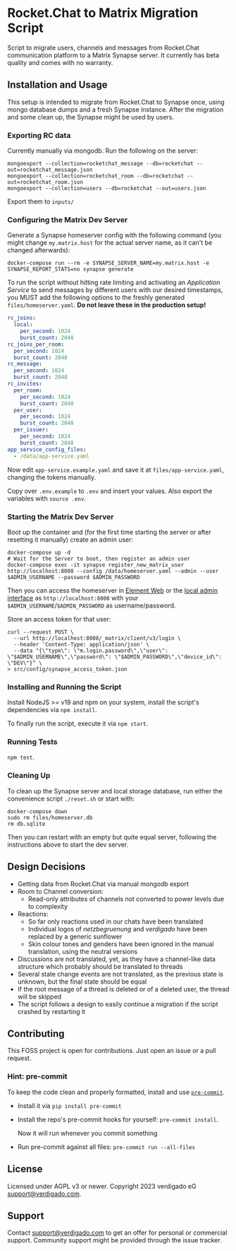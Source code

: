 # Rocket.Chat to Matrix Migration Script

Script to migrate users, channels and messages from Rocket.Chat communication platform to a Matrix Synapse server.
It currently has beta quality and comes with no warranty.

## Installation and Usage

This setup is intended to migrate from Rocket.Chat to Synapse once, using mongo database dumps and a fresh Synapse instance. After the migration and some clean up, the Synapse might be used by users.

### Exporting RC data

Currently manually via mongodb. Run the following on the server:

```shell
mongoexport --collection=rocketchat_message --db=rocketchat --out=rocketchat_message.json
mongoexport --collection=rocketchat_room --db=rocketchat --out=rocketchat_room.json
mongoexport --collection=users --db=rocketchat --out=users.json
```

Export them to `inputs/`

### Configuring the Matrix Dev Server

Generate a Synapse homeserver config with the following command (you might change `my.matrix.host` for the actual server name, as it can't be changed afterwards):

```shell
docker-compose run --rm -e SYNAPSE_SERVER_NAME=my.matrix.host -e SYNAPSE_REPORT_STATS=no synapse generate
```

To run the script without hitting rate limiting and activating an _Application Service_ to send messages by different users with our desired timestamps, you MUST add the following options to the freshly generated `files/homeserver.yaml`. **Do not leave these in the production setup!**

```yaml
rc_joins:
  local:
    per_second: 1024
    burst_count: 2048
rc_joins_per_room:
  per_second: 1024
  burst_count: 2048
rc_message:
  per_second: 1024
  burst_count: 2048
rc_invites:
  per_room:
    per_second: 1024
    burst_count: 2048
  per_user:
    per_second: 1024
    burst_count: 2048
  per_issuer:
    per_second: 1024
    burst_count: 2048
app_service_config_files:
  - /data/app-service.yaml
```

Now edit `app-service.example.yaml` and save it at `files/app-service.yaml`, changing the tokens manually.

Copy over `.env.example` to `.env` and insert your values. Also export the variables with `source .env`.

### Starting the Matrix Dev Server

Boot up the container and (for the first time starting the server or after resetting it manually) create an admin user:

```shell
docker-compose up -d
# Wait for the Server to boot, then register an admin user
docker-compose exec -it synapse register_new_matrix_user http://localhost:8008 --config /data/homeserver.yaml --admin --user $ADMIN_USERNAME --password $ADMIN_PASSWORD
```

Then you can access the homeserver in [Element Web](https://app.element.io/#/login) or the [local admin interface](http://localhost:8080) as `http://localhost:8008` with your `$ADMIN_USERNAME`/`$ADMIN_PASSWORD` as username/password.

Store an access token for that user:

```shell
curl --request POST \
  --url http://localhost:8008/_matrix/client/v3/login \
  --header 'Content-Type: application/json' \
  --data "{\"type\": \"m.login.password\",\"user\": \"$ADMIN_USERNAME\",\"password\": \"$ADMIN_PASSWORD\",\"device_id\": \"DEV\"}" \
> src/config/synapse_access_token.json
```

### Installing and Running the Script

Install NodeJS >= v19 and npm on your system, install the script's dependencies via `npm install`.

To finally run the script, execute it via `npm start`.

### Running Tests

`npm test`.

### Cleaning Up

To clean up the Synapse server and local storage database, run either the convenience script `./reset.sh` or start with:

```shell
docker-compose down
sudo rm files/homeserver.db
rm db.sqlite
```

Then you can restart with an empty but quite equal server, following the instructions above to start the dev server.

## Design Decisions

- Getting data from Rocket.Chat via manual mongodb export
- Room to Channel conversion:
  - Read-only attributes of channels not converted to power levels due to complexity
- Reactions:
  - So far only reactions used in our chats have been translated
  - Individual logos of _netzbegruenung_ and _verdigado_ have been replaced by a generic sunflower
  - Skin colour tones and genders have been ignored in the manual translation, using the neutral versions
- Discussions are not translated, yet, as they have a channel-like data structure which probably should be translated to threads
- Several state change events are not translated, as the previous state is unknown, but the final state should be equal
- If the root message of a thread is deleted or of a deleted user, the thread will be skipped
- The script follows a design to easily continue a migration if the script crashed by restarting it

## Contributing

This FOSS project is open for contributions. Just open an issue or a pull request.

### Hint: pre-commit

To keep the code clean and properly formatted, install and use [`pre-commit`](https://pre-commit.com/).

- Install it via `pip install pre-commit`
- Install the repo's pre-commit hooks for yourself: `pre-commit install`.

  Now it will run whenever you commit something

- Run pre-commit against all files: `pre-commit run --all-files`

## License

Licensed under AGPL v3 or newer.
Copyright 2023 verdigado eG <support@verdigado.com>.

## Support

Contact <support@verdigado.com> to get an offer for personal or commercial support. Community support might be provided through the issue tracker.

